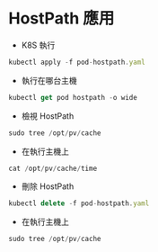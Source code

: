 # HostPath 應用
* K8S 執行
```js
kubectl apply -f pod-hostpath.yaml
```
* 執行在哪台主機
```js
kubectl get pod hostpath -o wide
```

* 檢視 HostPath
```js
sudo tree /opt/pv/cache
```
* 在執行主機上
```js
cat /opt/pv/cache/time
```

* 刪除 HostPath
```js
kubectl delete -f pod-hostpath.yaml
```
* 在執行主機上
```js
sudo tree /opt/pv/cache
```

